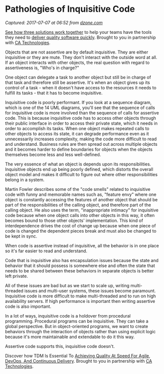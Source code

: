 # Pathologies of Inquisitive Code

_Captured: 2017-07-07 at 06:52 from [dzone.com](https://dzone.com/articles/pathologies-of-inquisitive-code?edition=306234&utm_source=Daily%20Digest&utm_medium=email&utm_campaign=dd%202017-07-06)_

[See how three solutions work together](https://dzone.com/go?i=204124&u=https%3A%2F%2Fad.doubleclick.net%2Fddm%2Ftrackclk%2FN6040.130331DZONE%2FB11226848.150413346%3Bdc_trk_aid%3D321098505%3Bdc_trk_cid%3D81553809%3Bdc_lat%3D%3Bdc_rdid%3D%3Btag_for_child_directed_treatment%3D) to help your teams have the tools they need to [deliver quality software quickly](https://dzone.com/go?i=204124&u=https%3A%2F%2Fad.doubleclick.net%2Fddm%2Ftrackclk%2FN6040.130331DZONE%2FB11226848.150123399%3Bdc_trk_aid%3D321096583%3Bdc_trk_cid%3D81552442%3Bdc_lat%3D%3Bdc_rdid%3D%3Btag_for_child_directed_treatment%3D). Brought to you in partnership with [CA Technologies](https://dzone.com/go?i=204124&u=https%3A%2F%2Fad.doubleclick.net%2Fddm%2Ftrackclk%2FN6040.130331DZONE%2FB11226848.150413346%3Bdc_trk_aid%3D321098505%3Bdc_trk_cid%3D81553809%3Bdc_lat%3D%3Bdc_rdid%3D%3Btag_for_child_directed_treatment%3D).

Objects that are not assertive are by default inquisitive. They are either inquisitive or they are mute. They don't interact with the outside word at all. If an object interacts with other objects, the real question with regard to assertiveness is, "Who's in charge?"

One object can delegate a task to another object but still be in charge of that task and therefore still be assertive. It's when an object gives up its control of a task - when it doesn't have access to the resources it needs to fulfill its tasks - that it has to become inquisitive.

Inquisitive code is poorly performant. If you look at a sequence diagram, which is one of the 14 UML diagrams, you'll see that the sequence of calls for inquisitive code is more involved than the sequence of calls for assertive code. This is because inquisitive code has to access other objects through their public interface in order to access their private state, which it needs in order to accomplish its tasks. When one object makes repeated calls to other objects to access its state, it can degrade performance even as it unnecessarily increases complexity, making the code more difficult to read and understand. Business rules are then spread out across multiple objects and it becomes harder to define boundaries for objects when the objects themselves become less and less well-defined.

The very essence of what an object is depends upon its responsibilities. Inquisitive objects end up being poorly defined, which distorts the overall object model and makes it difficult to figure out where other responsibilities belong in a system.

Martin Fowler describes some of the "code smells" related to inquisitive code with funny and memorable names such as, "feature envy" where one object is constantly accessing the features of another object that should be part of the responsibilities of the calling object, and therefore part of the calling object. He also uses the term, "inappropriate intimacy" for inquisitive code because when one object calls into other objects in this way, it often becomes bound to those other objects' implementation. This kind of interdependence drives the cost of change up because when one piece of code is changed the dependent pieces break and must also be changed to be kept in sync.

When code is assertive instead of inquisitive, all the behavior is in one place so it's far easier to read and understand.

Code that is inquisitive also has encapsulation issues because the state and behavior that it should possess is somewhere else and often the state that needs to be shared between these behaviors in separate objects is better left private.

All of these issues are bad but as we start to scale up, writing multi-threaded issues and multi-user systems, these issues become paramount. Inquisitive code is more difficult to make multi-threaded and to run on high availability servers. If high performance is important then writing assertive code is also important.

In a lot of ways, inquisitive code is a holdover from procedural programming. Procedural programs can be inquisitive. They can take a global perspective. But in object-oriented programs, we want to create behaviors through the interaction of objects rather than using explicit logic because it's more maintainable and extendable to do it this way.

Assertive code supports this, inquisitive code doesn't.

Discover how TDM Is Essential To [Achieving Quality At Speed For Agile, DevOps, And Continuous Delivery](https://dzone.com/go?i=204125&u=https%3A%2F%2Fad.doubleclick.net%2Fddm%2Ftrackclk%2FN6040.130331DZONE%2FB11226848.150413345%3Bdc_trk_aid%3D321095198%3Bdc_trk_cid%3D81552443%3Bdc_lat%3D%3Bdc_rdid%3D%3Btag_for_child_directed_treatment%3D). Brought to you in partnership with [CA Technologies](https://dzone.com/go?i=204125&u=https%3A%2F%2Fad.doubleclick.net%2Fddm%2Ftrackclk%2FN6040.130331DZONE%2FB11226848.150413345%3Bdc_trk_aid%3D321095198%3Bdc_trk_cid%3D81552443%3Bdc_lat%3D%3Bdc_rdid%3D%3Btag_for_child_directed_treatment%3D).
